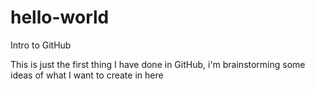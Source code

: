 # hello-world
Intro to GitHub


This is just the first thing I have done in GitHub, i'm brainstorming some ideas of what I want to create in here
